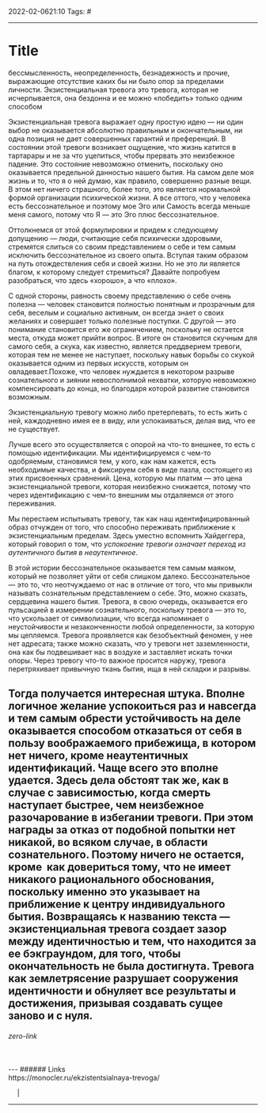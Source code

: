 2022-02-0621:10
Tags: #

---
# Title
бессмысленность, неопределенность, безнадежность и прочие, выражающие отсутствие каких бы ни было опор за пределами личности.
Экзистенциальная тревога это тревога, которая не исчерпывается, она бездонна и ее можно «победить» только одним способом

Экзистенциальная тревога выражает одну простую идею — ни один выбор не оказывается абсолютно правильным и окончательным, ни одна позиция не дает совершенных гарантий и преференций. В состоянии этой тревоги возникает ощущение, что жизнь катится в тартарары и не за что уцепиться, чтобы прервать это неизбежное падение. Это состояние невозможно отменить, поскольку оно оказывается предельной данностью нашего бытия.
На самом деле моя жизнь и то, что я о ней думаю, как правило, совершенно разные вещи. В этом нет ничего страшного, более того, это является нормальной формой организации психической жизни. А все оттого, что у человека есть бессознательное и поэтому мое Эго или Самость всегда меньше меня самого, потому что Я — это Эго плюс бессознательное.

Оттолкнемся от этой формулировки и придем к следующему допущению — люди, считающие себя психически здоровыми, стремятся слиться со своим представлением о себе и тем самым исключить бессознательное из своего опыта. Вступая таким образом на путь отождествления себя и своей жизни. Но не это ли является благом, к которому следует стремиться? Давайте попробуем разобраться, что здесь «хорошо», а что «плохо».

С одной стороны, равность своему представлению о себе очень полезна — человек становится полностью понятным и прозрачным для себя, веселым и социально активным, он всегда знает о своих желаниях и совершает только полезные поступки. С другой — это понимание становится его же ограничением, поскольку не остается места, откуда может прийти вопрос. В итоге он становится скучным для самого себя, а скука, как известно, является преддверием тревоги, которая тем не менее не наступает, поскольку навык борьбы со скукой оказывается одним из первых искусств, которым он овладевает.Похоже, что человек нуждается в некотором разрыве сознательного и зиянии невосполнимой нехватки, которую невозможно компенсировать до конца, но благодаря которой развитие становится возможным.

Экзистенциальную тревогу можно либо претерпевать, то есть жить с ней, каждодневно имея ее в виду, или успокаиваться, делая вид, что ее не существует.

Лучше всего это осуществляется с опорой на что-то внешнее, то есть с помощью идентификации. Мы идентифицируемся с чем-то одобряемым, становимся тем, у кого, как нам кажется, есть необходимые качества, и фиксируем себя в виде пазла, состоящего из этих присвоенных сравнений. Цена, которую мы платим — это цена экзистенциальной тревоги, которая неизбежно снижается, потому что через идентификацию с чем-то внешним мы отдаляемся от этого переживания.

Мы перестаем испытывать тревогу, так как наш идентифицированный образ отчужден от того, что способно переживать приближение к экзистенциальным пределам. Здесь уместно вспомнить Хайдеггера, который говорил о том, что _успокоение тревоги означает переход из аутентичного бытия в неаутентичное_.

В этой истории бессознательное оказывается тем самым маяком, который не позволяет уйти от себя слишком далеко. Бессознательное — это то, что неотчуждаемо от нас в отличие от того, что мы привыкли называть сознательным представлением о себе. Это, можно сказать, сердцевина нашего бытия. Тревога, в свою очередь, оказывается его пульсацией в измерении сознательного, поскольку тревога — это то, что ускользает от символизации, что всегда напоминает о неустойчивости и незаконченности любой определенности, за которую мы цепляемся. Тревога проявляется как безобъектный феномен, у нее нет адресата; также можно сказать, что у тревоги нет заземленности, она как бы подвешивает нас в воздухе и заставляет искать точки опоры. Через тревогу что-то важное просится наружу, тревога перетряхивает привычную ткань бытия, ища в ней складки и разрывы.

Тогда получается интересная штука. Вполне логичное желание успокоиться раз и навсегда и тем самым обрести устойчивость на деле оказывается способом отказаться от себя в пользу воображаемого прибежища, в котором нет ничего, кроме неаутентичных идентификаций. Чаще всего это вполне удается. Здесь дела обстоят так же, как в случае с зависимостью, когда смерть наступает быстрее, чем неизбежное разочарование в избегании тревоги. При этом награды за отказ от подобной попытки нет никакой, во всяком случае, в области сознательного. Поэтому ничего не остается, кроме  как довериться тому, что не имеет никакого рационального обоснования, поскольку именно это указывает на приближение к центру индивидуального бытия. Возвращаясь к названию текста — экзистенциальная тревога создает зазор между идентичностью и тем, что находится за ее бэкграундом, для того, чтобы окончательность не была достигнута. Тревога как землетрясение разрушает сооружения идентичности и обнуляет все результаты и достижения, призывая создавать сущее заново и с нуля.
</br>
---
###### zero-link </br>

</br>
---
###### Links </br>
https://monocler.ru/ekzistentsialnaya-trevoga/

 &emsp; | &emsp; 


---